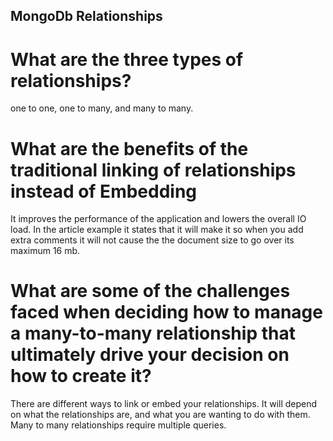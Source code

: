 ## MongoDb Relationships

# What are the three types of relationships?
one to one, one to many, and many to many.

# What are the benefits of the traditional linking of relationships instead of Embedding
It improves the performance of the application and lowers the overall IO load. 
In the article example it states that it will make it so when you add extra comments it will not cause the the document size to go over its maximum 16 mb.

# What are some of the challenges faced when deciding how to manage a many-to-many relationship that ultimately drive your decision on how to create it?
There are different ways to link or embed your relationships. It will depend on what the relationships are, and what you are wanting to do with them. Many to many relationships require multiple queries.